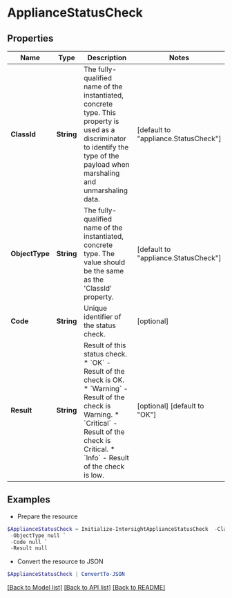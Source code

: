 # ApplianceStatusCheck
## Properties

Name | Type | Description | Notes
------------ | ------------- | ------------- | -------------
**ClassId** | **String** | The fully-qualified name of the instantiated, concrete type. This property is used as a discriminator to identify the type of the payload when marshaling and unmarshaling data. | [default to "appliance.StatusCheck"]
**ObjectType** | **String** | The fully-qualified name of the instantiated, concrete type. The value should be the same as the &#39;ClassId&#39; property. | [default to "appliance.StatusCheck"]
**Code** | **String** | Unique identifier of the status check. | [optional] 
**Result** | **String** | Result of this status check. * &#x60;OK&#x60; - Result of the check is OK. * &#x60;Warning&#x60; - Result of the check is Warning. * &#x60;Critical&#x60; - Result of the check is Critical. * &#x60;Info&#x60; - Result of the check is low. | [optional] [default to "OK"]

## Examples

- Prepare the resource
```powershell
$ApplianceStatusCheck = Initialize-IntersightApplianceStatusCheck  -ClassId null `
 -ObjectType null `
 -Code null `
 -Result null
```

- Convert the resource to JSON
```powershell
$ApplianceStatusCheck | ConvertTo-JSON
```

[[Back to Model list]](../README.md#documentation-for-models) [[Back to API list]](../README.md#documentation-for-api-endpoints) [[Back to README]](../README.md)

